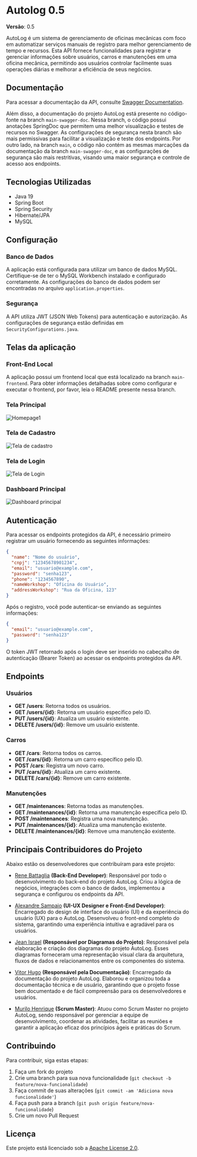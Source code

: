 # Autolog 0.5

**Versão**: 0.5

AutoLog é um sistema de gerenciamento de oficinas mecânicas com foco em automatizar serviços manuais de registro para melhor gerenciamento de tempo e recursos. Esta API fornece funcionalidades para registrar e gerenciar informações sobre usuários, carros e manutenções em uma oficina mecânica, permitindo aos usuários controlar facilmente suas operações diárias e melhorar a eficiência de seus negócios.

## Documentação

Para acessar a documentação da API, consulte [Swagger Documentation](https://app.swaggerhub.com/apis/ReneBattaglia/AutoLog-api/1.0).

Além disso, a documentação do projeto AutoLog está presente no código-fonte na branch `main-swagger-doc`. Nessa branch, o código possui anotações SpringDoc que permitem uma melhor visualização e testes de recursos no Swagger. As configurações de segurança nesta branch são mais permissivas para facilitar a visualização e teste dos endpoints. Por outro lado, na branch `main`, o código não contém as mesmas marcações da documentação da branch `main-swagger-doc`, e as configurações de segurança são mais restritivas, visando uma maior segurança e controle de acesso aos endpoints.

## Tecnologias Utilizadas

- Java 19
- Spring Boot
- Spring Security
- Hibernate/JPA
- MySQL

## Configuração

### Banco de Dados

A aplicação está configurada para utilizar um banco de dados MySQL. Certifique-se de ter o MySQL Workbench instalado e configurado corretamente. As configurações do banco de dados podem ser encontradas no arquivo `application.properties`.

### Segurança

A API utiliza JWT (JSON Web Tokens) para autenticação e autorização. As configurações de segurança estão definidas em `SecurityConfigurations.java`.

## Telas da aplicação

### Front-End Local
A aplicação possui um frontend local que está localizado na branch `main-frontend`. Para obter informações detalhadas sobre como configurar e executar o frontend, por favor, leia o README presente nessa branch.


### Tela Principal
![Homepage1](https://github.com/user-attachments/assets/db152133-5b95-4df1-a8d9-6a93d4d74076)


### Tela de Cadastro
![Tela de cadastro](https://github.com/user-attachments/assets/38822b86-9fbc-4ba1-a2ff-218ae9206680)


### Tela de Login
![Tela de Login](https://github.com/user-attachments/assets/74ba879a-4aee-44e9-9814-f68d6eed95a6)


### Dashboard Principal
![Dashboard principal](https://github.com/user-attachments/assets/4f129cc5-ea28-4586-b3c5-71f3133ec26c)



## Autenticação

Para acessar os endpoints protegidos da API, é necessário primeiro registrar um usuário fornecendo as seguintes informações:

```json
{
  "name": "Nome do usuário",
  "cnpj": "12345678901234",
  "email": "usuario@example.com",
  "password": "senha123",
  "phone": "1234567890",
  "nameWorkshop": "Oficina do Usuário",
  "addressWorkshop": "Rua da Oficina, 123"
}
```

Após o registro, você pode autenticar-se enviando as seguintes informações:

```json
{
  "email": "usuario@example.com",
  "password": "senha123"
}
```

O token JWT retornado após o login deve ser inserido no cabeçalho de autenticação (Bearer Token) ao acessar os endpoints protegidos da API.

## Endpoints

### Usuários

- **GET /users**: Retorna todos os usuários.
- **GET /users/{id}**: Retorna um usuário específico pelo ID.
- **PUT /users/{id}**: Atualiza um usuário existente.
- **DELETE /users/{id}**: Remove um usuário existente.

### Carros

- **GET /cars**: Retorna todos os carros.
- **GET /cars/{id}**: Retorna um carro específico pelo ID.
- **POST /cars**: Registra um novo carro.
- **PUT /cars/{id}**: Atualiza um carro existente.
- **DELETE /cars/{id}**: Remove um carro existente.

### Manutenções

- **GET /maintenances**: Retorna todas as manutenções.
- **GET /maintenances/{id}**: Retorna uma manutenção específica pelo ID.
- **POST /maintenances**: Registra uma nova manutenção.
- **PUT /maintenances/{id}**: Atualiza uma manutenção existente.
- **DELETE /maintenances/{id}**: Remove uma manutenção existente.

## Principais Contribuidores do Projeto

Abaixo estão os desenvolvedores que contribuíram para este projeto:

- [Rene Battaglia](https://github.com/renebttg) **(Back-End Developer)**: Responsável por todo o desenvolvimento do back-end do projeto AutoLog. Criou a lógica de negócios, integrações com o banco de dados, implementou a segurança e configurou os endpoints da API.

- [Alexandre Sampaio](https://github.com/Ale-Sampaio) **(UI-UX Designer e Front-End Developer)**: Encarregado do design de interface do usuário (UI) e da experiência do usuário (UX) para o AutoLog. Desenvolveu o front-end completo do sistema, garantindo uma experiência intuitiva e agradável para os usuários.

- [Jean Israel](https://github.com/Jidsx) **(Responsável por Diagramas do Projeto)**: Responsável pela elaboração e criação dos diagramas do projeto AutoLog. Esses diagramas forneceram uma representação visual clara da arquitetura, fluxos de dados e relacionamentos entre os componentes do sistema.

- [Vitor Hugo](https://github.com/Testorugo) **(Responsável pela Documentação)**: Encarregado da documentação do projeto AutoLog. Elaborou e organizou toda a documentação técnica e de usuário, garantindo que o projeto fosse bem documentado e de fácil compreensão para os desenvolvedores e usuários.

- [Murilo Henrique](https://github.com/motielk) **(Scrum Master)**: Atuou como Scrum Master no projeto AutoLog, sendo responsável por gerenciar a equipe de desenvolvimento, coordenar as atividades, facilitar as reuniões e garantir a aplicação eficaz dos princípios ágeis e práticas do Scrum.

## Contribuindo

Para contribuir, siga estas etapas:

1. Faça um fork do projeto
2. Crie uma branch para sua nova funcionalidade (`git checkout -b feature/nova-funcionalidade`)
3. Faça commit de suas alterações (`git commit -am 'Adiciona nova funcionalidade'`)
4. Faça push para a branch (`git push origin feature/nova-funcionalidade`)
5. Crie um novo Pull Request

## Licença

Este projeto está licenciado sob a [Apache License 2.0](https://www.apache.org/licenses/LICENSE-2.0).
